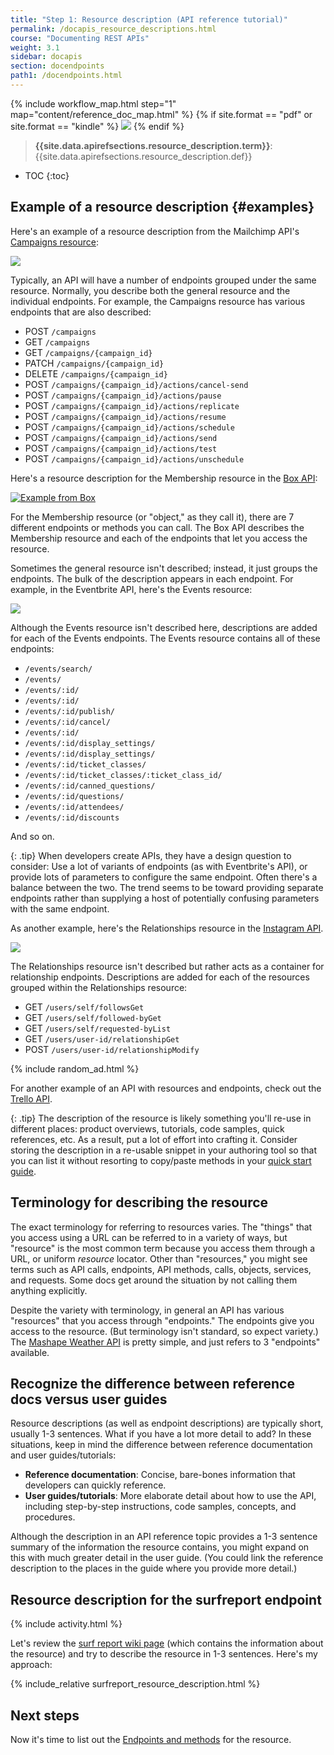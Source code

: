 ```yaml
---
title: "Step 1: Resource description (API reference tutorial)"
permalink: /docapis_resource_descriptions.html
course: "Documenting REST APIs"
weight: 3.1
sidebar: docapis
section: docendpoints
path1: /docendpoints.html
---
```


{% include workflow_map.html step="1" map="content/reference_doc_map.html"  %}
{% if site.format == "pdf" or site.format == "kindle" %}
<img src="images/apiref1.png"/>
{% endif %}

> **{{site.data.apirefsections.resource_description.term}}**: {{site.data.apirefsections.resource_description.def}}

* TOC
{:toc}

## Example of a resource description {#examples}

Here's an example of a resource description from the Mailchimp API's [Campaigns resource](http://developer.mailchimp.com/documentation/mailchimp/reference/campaigns/#):

<a class="noExtIcon" href="http://developer.mailchimp.com/documentation/mailchimp/reference/campaigns/"><img src="images/mailchimpcampaigns.png"/></a>

Typically, an API will have a number of endpoints grouped under the same resource. Normally, you describe both the general resource and the individual endpoints. For example, the Campaigns resource has various endpoints that are also described:

* POST `/campaigns`
* GET `/campaigns	`
* GET `/campaigns/{campaign_id}`
* PATCH `/campaigns/{campaign_id}`
* DELETE `/campaigns/{campaign_id}`
* POST `/campaigns/{campaign_id}/actions/cancel-send`
* POST `/campaigns/{campaign_id}/actions/pause`
* POST `/campaigns/{campaign_id}/actions/replicate`
* POST `/campaigns/{campaign_id}/actions/resume`
* POST `/campaigns/{campaign_id}/actions/schedule`
* POST `/campaigns/{campaign_id}/actions/send`
* POST `/campaigns/{campaign_id}/actions/test`
* POST `/campaigns/{campaign_id}/actions/unschedule`

Here's a resource description for the Membership resource in the [Box API](https://docs.box.com/reference#membership-object):

<a  class="noCrossRef" href="https://docs.box.com/reference#membership-object" class="noExtIcon"><img src="images/boxapi_3_17.png" alt="Example from Box" /></a>

For the Membership resource (or "object," as they call it), there are 7 different endpoints or methods you can call. The Box API describes the Membership resource and each of the endpoints that let you access the resource.

Sometimes the general resource isn't described; instead, it just groups the endpoints. The bulk of the description appears in each endpoint. For example, in the Eventbrite API, here's the Events resource:

<a class="noExtIcon" href="https://www.eventbrite.com/developer/v3/endpoints/events/"><img src="images/eventbriteresourceexample.png"/></a>

Although the Events resource isn't described here, descriptions are added for each of the Events endpoints. The Events resource contains all of these endpoints:

* `/events/search/`
* `/events/`
* `/events/:id/`
* `/events/:id/`
* `/events/:id/publish/`
* `/events/:id/cancel/`
* `/events/:id/`
* `/events/:id/display_settings/`
* `/events/:id/display_settings/`
* `/events/:id/ticket_classes/`
* `/events/:id/ticket_classes/:ticket_class_id/`
* `/events/:id/canned_questions/`
* `/events/:id/questions/`
* `/events/:id/attendees/`
* `/events/:id/discounts`

And so on.

{: .tip}
When developers create APIs, they have a design question to consider: Use a lot of variants of endpoints (as with Eventbrite's API), or provide lots of parameters to configure the same endpoint. Often there's a balance between the two. The trend seems to be toward providing separate endpoints rather than supplying a host of potentially confusing parameters with the same endpoint.

As another example, here's the Relationships resource in the  [Instagram API](https://instagram.com/developer/endpoints/relationships/).

<a  class="noCrossRef" href="https://instagram.com/developer/endpoints/relationships/" class="noExtIcon"><img src="images/instagramapi_3_17.png"/></a>

The Relationships resource isn't described but rather acts as a container for relationship endpoints. Descriptions are added for each of the resources grouped within the Relationships resource:

* GET `/users/self/followsGet`
* GET `/users/self/followed-byGet`
* GET `/users/self/requested-byList`
* GET `/users/user-id/relationshipGet`
* POST `/users/user-id/relationshipModify`

{% include random_ad.html %}

For another example of an API with resources and endpoints, check out the [Trello API](https://developers.trello.com/v1.0/reference#introduction).

{: .tip}
The description of the resource is likely something you'll re-use in different places: product overviews, tutorials, code samples, quick references, etc. As a result, put a lot of effort into crafting it. Consider storing the description in a re-usable snippet in your authoring tool so that you can list it without resorting to copy/paste methods in your [quick start guide](docapis_doc_quick_reference.html).

## Terminology for describing the resource

The exact terminology for referring to resources varies. The "things" that you access using a URL can be referred to in a variety of ways, but "resource" is the most common term because you access them through a URL, or uniform *resource* locator. Other than "resources," you might see terms such as API calls, endpoints, API methods, calls, objects, services, and requests. Some docs get around the situation by not calling them anything explicitly.

Despite the variety with terminology, in general an API has various "resources" that you access through "endpoints." The endpoints give you access to the resource. (But terminology isn't standard, so expect variety.) The [Mashape Weather API](https://market.mashape.com/fyhao/weather-13) is pretty simple, and just refers to 3 "endpoints" available.

## Recognize the difference between reference docs versus user guides

Resource descriptions (as well as endpoint descriptions) are typically short, usually 1-3 sentences. What if you have a lot more detail to add? In these situations, keep in mind the difference between reference documentation and user guides/tutorials:

* **Reference documentation**: Concise, bare-bones information that developers can quickly reference.
* **User guides/tutorials**: More elaborate detail about how to use the API, including step-by-step instructions, code samples, concepts, and procedures.

Although the description in an API reference topic provides a 1-3 sentence summary of the information the resource contains, you might expand on this with much greater detail in the user guide. (You could link the reference description to the places in the guide where you provide more detail.)

## Resource description for the surfreport endpoint

{% include activity.html %}

Let's review the [surf report wiki page](docapis_new_endpoint_to_doc.html) (which contains the information about the resource) and try to describe the resource in 1-3 sentences. Here's my approach:

<div class="docSample">
{% include_relative surfreport_resource_description.html %}
</div>


## Next steps

Now it's time to list out the [Endpoints and methods](docapis_resource_endpoints.html) for the resource.
